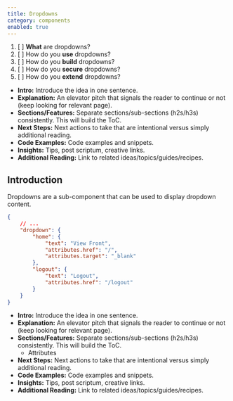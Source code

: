 ```yaml
---
title: Dropdowns
category: components
enabled: true
---
```


1. [ ] **What** are dropdowns?
2. [ ] How do you **use** dropdowns?
3. [ ] How do you **build** dropdowns?
4. [ ] How do you **secure** dropdowns?
5. [ ] How do you **extend** dropdowns?


- **Intro:** Introduce the idea in one sentence.
- **Explanation:** An elevator pitch that signals the reader to continue or not (keep looking for relevant page).
- **Sections/Features:** Separate sections/sub-sections (h2s/h3s) consistently. This will build the ToC.
- **Next Steps:** Next actions to take that are intentional versus simply additional reading.
- **Code Examples:** Code examples and snippets.
- **Insights:** Tips, post scriptum, creative links.
- **Additional Reading:** Link to related ideas/topics/guides/recipes.


## Introduction

Dropdowns are a sub-component that can be used to display dropdown content.

```json
{
    // ...
    "dropdown": {
        "home": {
            "text": "View Front",
            "attributes.href": "/",
            "attributes.target": "_blank"
        },
        "logout": {
            "text": "Logout",
            "attributes.href": "/logout"
        }
    }
}
```

- **Intro:** Introduce the idea in one sentence.
- **Explanation:** An elevator pitch that signals the reader to continue or not (keep looking for relevant page).
- **Sections/Features:** Separate sections/sub-sections (h2s/h3s) consistently. This will build the ToC.
    - Attributes
- **Next Steps:** Next actions to take that are intentional versus simply additional reading.
- **Code Examples:** Code examples and snippets.
- **Insights:** Tips, post scriptum, creative links.
- **Additional Reading:** Link to related ideas/topics/guides/recipes.
